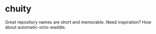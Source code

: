 # chuity
Great repository names are short and memorable. Need inspiration? How about automatic-octo-waddle.
